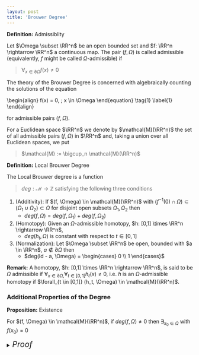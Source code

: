 ```yaml
---
layout: post
title: 'Brouwer Degree'
---
```


<div class="definition" markdown="1">

**Definition:** Admissiblity

Let $\Omega \subset \RR^n$ be an open bounded set and $f: \RR^n \rightarrow \RR^n$ a continuous map. The pair $(f, \Omega)$ is called admissible (equivalently, $f$ might be called $\Omega$-admissible) if 
> $\forall_{x \in \partial \Omega} f(x) \neq 0$
</div>

The theory of the Brouwer Degree is concerned with algebraically counting the solutions of the equation

\begin{align}
f(x) = 0, \; x \in \Omega \end{equation} \tag{1} \label{1}
\end{align}

for admissible pairs $(f,\Omega)$. 


For a Euclidean space $\RR^n$ we denote by $\mathcal{M}(\RR^n)$ the set of all admissible pairs $(f, \Omega)$ in $\RR^n$ and, taking a union over all Euclidean spaces, we put 
> $\mathcal{M} := \bigcup_n \mathcal{M}(\RR^n)$

<div class="definition" markdown="1">

**Definition:** Local Brouwer Degree

The Local Brouwer degree is a function
> $deg: \mathcal{M} \rightarrow \mathbb{Z}$
satisfying the following three conditions
1. (Additivity): If $(f, \Omega) \in \mathcal{M}(\RR^n)$ with $(f^{-1}(0) \cap \Omega) \subset (\Omega_1 \cup \Omega_2) \subset \Omega$ for disjoint open subsets $\Omega_1, \Omega_2$ then
    - $deg(f, \Omega) = deg(f, \Omega_1) + deg(f, \Omega_2)$
2. (Homotopy): Given an $\Omega$-admissible homotopy, $h: [0,1] \times \RR^n \rightarrow \RR^n$, 
    - $deg(h_t, \Omega)$ is constant with respect to $t \in [0,1]$
3. (Normalization): Let $\Omega \subset \RR^n$ be open, bounded with $a \in \RR^n$, $a \notin \partial \Omega$ then
    - $deg(Id - a, \Omega) = \begin{cases} 0 \\ 1 \end{cases}$
</div>

**Remark:** A homotopy, $h: [0,1] \times \RR^n \rightarrow \RR^n$, is said to be $\Omega$ admissible if $\forall_{x \in \partial \Omega,} \forall_{t \in [0,1]} h_t(x) \neq 0$, i.e. $h$ is an $\Omega$-admissible homotopy if $\forall_{t \in [0,1]} (h_t, \Omega) \in \mathcal{M}(\RR^n)$.

### Additional Properties of the Degree

<div class="proposition" markdown="1">

**Proposition:** Existence

For $(f, \Omega) \in \mathcal{M}(\RR^n)$, if $deg(f, \Omega) \neq 0$ then $\exists_{x_0 \in \Omega}$ with $f(x_0) = 0$

<div class="proof" markdown="1">

<details>
<summary><i style="font-size:150%;">Proof</i></summary>

Consider the contrapositive of the proposition: 
> $\forall_{x \in \Omega} f(x) \neq 0 \; \implies \; deg(f, \Omega) = 0$

Suppose $f$ has no zeros in $\Omega$, i.e. suppose $f^{-1}(0) \cap \Omega = \emptyset$, and take $\Omega_1, \Omega_2 = \emptyset$ then
1. $f^{-1}(0) \cap \Omega \subset \Omega_1 \cup \Omega_2$
2. $\Omega_1 \cap \Omega_2 = \emptyset$

So, by additivity of the degree

\begin{align}
deg(f, \Omega) & = deg(f, \Omega_1) + deg(f, \Omega_2) \\
 & = deg(f, \emptyset) + deg(f, \emptyset) \\ 
 & = 2deg(f, \emptyset) & = 2deg(f, \emptyset) + 2deg(f, \emptyset) & = 0
\end{align}

</details>
</div>

</div>